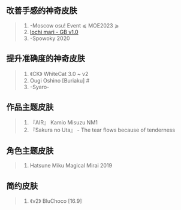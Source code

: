 ## 改善手感的神奇皮肤

>1. -Moscow osu! Event ⩽ MOE2023 ⩾
>2. [Iochi mari - GB v1.0](https://osuck.link/s-3569?v=0)
>3. -Spowoky 2020

## 提升准确度的神奇皮肤

> 1. 《CK》 WhiteCat 3.0 ~ v2
> 2.   Ougi Oshino [Buriaku] #
> 3.  -Syaro-

## 作品主题皮肤

> 1.    『AIR』 Kamio Misuzu NM1
> 2.  『Sakura no Uta』 - The tear flows because of tenderness

## 角色主题皮肤

> 1.  Hatsune Miku Magical Mirai 2019

## 简约皮肤

> 1. 《v2》 BluChoco [16.9]